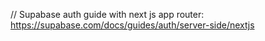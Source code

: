// Supabase auth guide with next js app router: https://supabase.com/docs/guides/auth/server-side/nextjs
